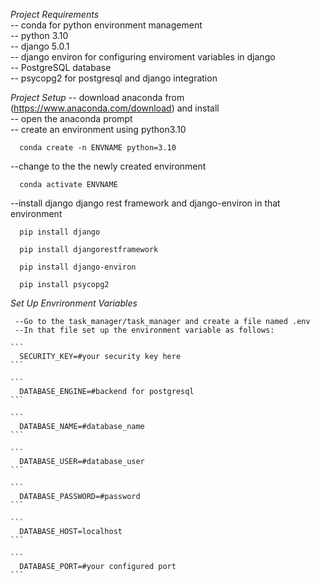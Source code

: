 *Project Requirements*  
  -- conda for python environment management  
  -- python 3.10  
  -- django 5.0.1  
  -- django environ for configuring enviroment variables in django  
  -- PostgreSQL database  
  -- psycopg2 for postgresql and django integration  


*Project Setup*
  -- download anaconda from (https://www.anaconda.com/download)  and install  
  -- open the anaconda prompt  
  -- create an environment using python3.10  
  
  ```
    conda create -n ENVNAME python=3.10  
  ```  
  --change to the the newly created environment    
  ```  
    conda activate ENVNAME    
  ```  
  --install django django rest framework and django-environ in that environment      
  ```  
    pip install django    
  ```    
  ```  
    pip install djangorestframework  
  ```  
  ```   
    pip install django-environ  
  ```
  ```
    pip install psycopg2    
  ```  
  
    
  *Set Up Envrironment Variables*  
    
     --Go to the task_manager/task_manager and create a file named .env  
     --In that file set up the environment variable as follows:  
      
    ```
      SECURITY_KEY=#your security key here 
    ```  
    
    ```  
      DATABASE_ENGINE=#backend for postgresql  
    ```  
    
    ```  
      DATABASE_NAME=#database_name  
    ```  
    
    ```
      DATABASE_USER=#database_user  
    ```  
    
    ```  
      DATABASE_PASSWORD=#password     
    ```  
    
    ```  
      DATABASE_HOST=localhost  
    ```  
    
    ```  
      DATABASE_PORT=#your configured port
    ```  
  
  
  
  
  

